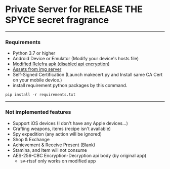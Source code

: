 # Private Server for RELEASE THE SPYCE secret fragrance

---

### Requirements

- Python 3.7 or higher
- Android Device or Emulator (Modify your device's hosts file)
- [Modified Relefra apk (disabled api encryption)](https://mega.nz/file/wYdkTRYJ#VUIetZRGFw6Jhiy5wk806TDktzzOO2FTtgpt8N8OAws)
- [Assets from img server](https://mega.nz/file/FRUQlI5b#yT4nrN9t6P-5mDsD3cJXRp0s3oOZSlFMrhn1lScUwrE)
- Self-Signed Certification (Launch makecert.py and Install same CA Cert on your mobile device.)
- install requirement python packages by this command. 
```
pip install -r requirements.txt
```

---

### Not implemented features

- Support iOS devices (I don't have any Apple devices...)
- Crafting weapons, items (recipe isn't available)
- Spy expedition (any action will be ignored)
- Shop & Exchange
- Achievement & Receive Present (Blank)
- Stamina, and Item will not consume
- AES-256-CBC Encryption-Decryption api body (by original app)
  + sv-rtssf only works on modified app 
